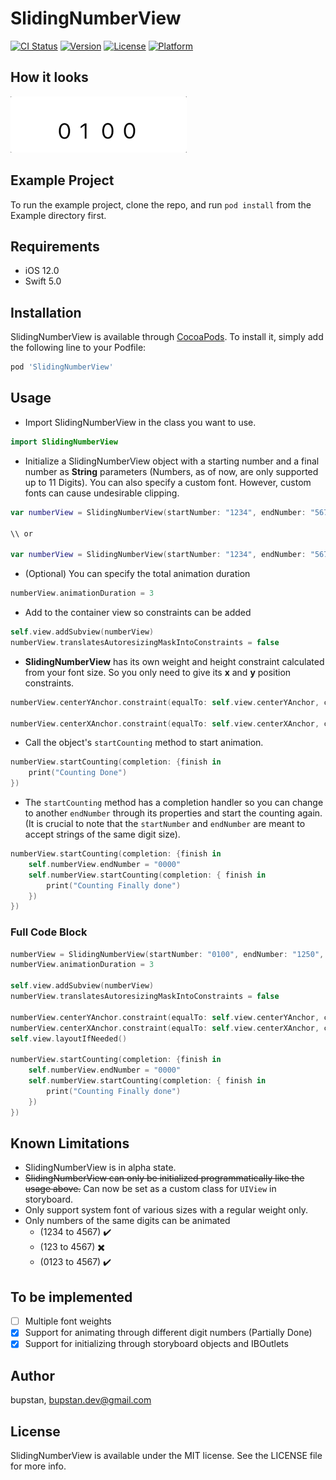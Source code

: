 # SlidingNumberView

[![CI Status](https://img.shields.io/travis/bupstan/SlidingNumberView.svg?style=flat)](https://travis-ci.org/bupstan/SlidingNumberView)
[![Version](https://img.shields.io/cocoapods/v/SlidingNumberView.svg?style=flat)](https://cocoapods.org/pods/SlidingNumberView)
[![License](https://img.shields.io/cocoapods/l/SlidingNumberView.svg?style=flat)](https://cocoapods.org/pods/SlidingNumberView)
[![Platform](https://img.shields.io/cocoapods/p/SlidingNumberView.svg?style=flat)](https://cocoapods.org/pods/SlidingNumberView)

## How it looks
![](Samples/SlidingNumberView-SampleGif.gif)

## Example Project

To run the example project, clone the repo, and run `pod install` from the Example directory first.

## Requirements
- iOS 12.0
- Swift 5.0

## Installation

SlidingNumberView is available through [CocoaPods](https://cocoapods.org). To install
it, simply add the following line to your Podfile:

```ruby
pod 'SlidingNumberView'
```

## Usage
- Import SlidingNumberView in the class you want to use.

```swift
import SlidingNumberView
```

- Initialize a SlidingNumberView object with a starting number and a final number as **String** parameters (Numbers, as of now, are only supported up to 11 Digits). You can also specify a custom font. However, custom fonts can cause undesirable clipping.

```swift
var numberView = SlidingNumberView(startNumber: "1234", endNumber: "5678")

\\ or 

var numberView = SlidingNumberView(startNumber: "1234", endNumber: "5678", font: UIFont.systemFont(ofSize: 26))
```

- (Optional) You can specify the total animation duration

```swift
numberView.animationDuration = 3
```

- Add to the container view so constraints can be added

```swift
self.view.addSubview(numberView)
numberView.translatesAutoresizingMaskIntoConstraints = false
```

- **SlidingNumberView** has its own weight and height constraint calculated from your font size. So you only need to give its **x** and **y** position constraints.

```swift
numberView.centerYAnchor.constraint(equalTo: self.view.centerYAnchor, constant: 0).isActive = true

numberView.centerXAnchor.constraint(equalTo: self.view.centerXAnchor, constant: 0).isActive = true
```

- Call the object's `startCounting` method to start animation.

```swift
numberView.startCounting(completion: {finish in
	print("Counting Done")
})
```

- The `startCounting` method has a completion handler so you can change to another `endNumber` through its properties and start the counting again. (It is crucial to note that the `startNumber` and `endNumber` are meant to accept strings of the same digit size).

```swift
numberView.startCounting(completion: {finish in
	self.numberView.endNumber = "0000"
	self.numberView.startCounting(completion: { finish in 
		print("Counting Finally done")
	})
})
```

### Full Code Block

```swift
numberView = SlidingNumberView(startNumber: "0100", endNumber: "1250", font: UIFont.systemFont(ofSize: 26))
numberView.animationDuration = 3
        
self.view.addSubview(numberView)
numberView.translatesAutoresizingMaskIntoConstraints = false

numberView.centerYAnchor.constraint(equalTo: self.view.centerYAnchor, constant: 0).isActive = true
numberView.centerXAnchor.constraint(equalTo: self.view.centerXAnchor, constant: 0).isActive = true
self.view.layoutIfNeeded()
        
numberView.startCounting(completion: {finish in
	self.numberView.endNumber = "0000"
	self.numberView.startCounting(completion: { finish in 
		print("Counting Finally done")
	})
})
```


## Known Limitations
- SlidingNumberView is in alpha state.
- ~~SlidingNumberView can only be initialized programmatically like the usage above.~~ Can now be set as a custom class for `UIView` in storyboard.
- Only support system font of various sizes with a regular weight only.
- Only numbers of the same digits can be animated
	- (1234 to 4567) ✔️
	- (123 to 4567) ✖️
	- (0123 to 4567) ✔️

## To be implemented
- [ ] Multiple font weights
- [x] Support for animating through different digit numbers (Partially Done)
- [x] Support for initializing through storyboard objects and IBOutlets

## Author

bupstan, bupstan.dev@gmail.com

## License

SlidingNumberView is available under the MIT license. See the LICENSE file for more info.
